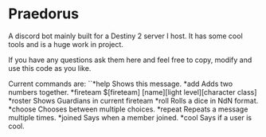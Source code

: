 # Praedorus
A discord bot mainly built for a Destiny 2 server I host. It has some cool tools and is a huge work in project.

If you have any questions ask them here and feel free to copy, modify and use this code as you like. 

Current commands are:
``*help     Shows this message.
  *add      Adds two numbers together.
  *fireteam $[fireteam] [name][light level][character class]
  *roster   Shows Guardians in current fireteam
  *roll     Rolls a dice in NdN format.
  *choose   Chooses between multiple choices.
  *repeat   Repeats a message multiple times.
  *joined   Says when a member joined.
  *cool     Says if a user is cool.
